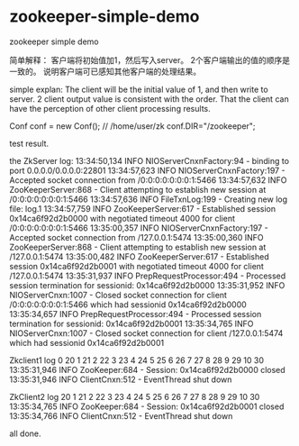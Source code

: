 # zookeeper-simple-demo
zookeeper simple demo

简单解释：
客户端将初始值加1，然后写入server。
2个客户端输出的值的顺序是一致的。
说明客户端可已感知其他客户端的处理结果。

simple explan:
The client will be the initial value of 1, and then write to server.
2 client output value is consistent with the order.
That the client can have the perception of other client processing results.


Conf conf = new Conf();
// /home/user/zk
conf.DIR="/zookeeper";


test result.

the ZkServer log:
13:34:50,134  INFO NIOServerCnxnFactory:94 - binding to port 0.0.0.0/0.0.0.0:22801
13:34:57,623  INFO NIOServerCnxnFactory:197 - Accepted socket connection from /0:0:0:0:0:0:0:1:5466
13:34:57,632  INFO ZooKeeperServer:868 - Client attempting to establish new session at /0:0:0:0:0:0:0:1:5466
13:34:57,636  INFO FileTxnLog:199 - Creating new log file: log.1
13:34:57,759  INFO ZooKeeperServer:617 - Established session 0x14ca6f92d2b0000 with negotiated timeout 4000 for client /0:0:0:0:0:0:0:1:5466
13:35:00,357  INFO NIOServerCnxnFactory:197 - Accepted socket connection from /127.0.0.1:5474
13:35:00,360  INFO ZooKeeperServer:868 - Client attempting to establish new session at /127.0.0.1:5474
13:35:00,482  INFO ZooKeeperServer:617 - Established session 0x14ca6f92d2b0001 with negotiated timeout 4000 for client /127.0.0.1:5474
13:35:31,937  INFO PrepRequestProcessor:494 - Processed session termination for sessionid: 0x14ca6f92d2b0000
13:35:31,952  INFO NIOServerCnxn:1007 - Closed socket connection for client /0:0:0:0:0:0:0:1:5466 which had sessionid 0x14ca6f92d2b0000
13:35:34,657  INFO PrepRequestProcessor:494 - Processed session termination for sessionid: 0x14ca6f92d2b0001
13:35:34,765  INFO NIOServerCnxn:1007 - Closed socket connection for client /127.0.0.1:5474 which had sessionid 0x14ca6f92d2b0001

Zkclient1 log
0
20
1
21
2
22
3
23
4
24
5
25
6
26
7
27
8
28
9
29
10
30
13:35:31,946  INFO ZooKeeper:684 - Session: 0x14ca6f92d2b0000 closed
13:35:31,946  INFO ClientCnxn:512 - EventThread shut down


ZkClient2 log
20
1
21
2
22
3
23
4
24
5
25
6
26
7
27
8
28
9
29
10
30
13:35:34,765  INFO ZooKeeper:684 - Session: 0x14ca6f92d2b0001 closed
13:35:34,766  INFO ClientCnxn:512 - EventThread shut down


all done.
